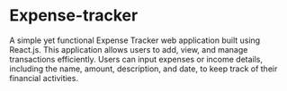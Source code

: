 # Expense-tracker
A simple yet functional Expense Tracker web application built using React.js. This application allows users to add, view, and manage transactions efficiently. Users can input expenses or income details, including the name, amount, description, and date, to keep track of their financial activities.
